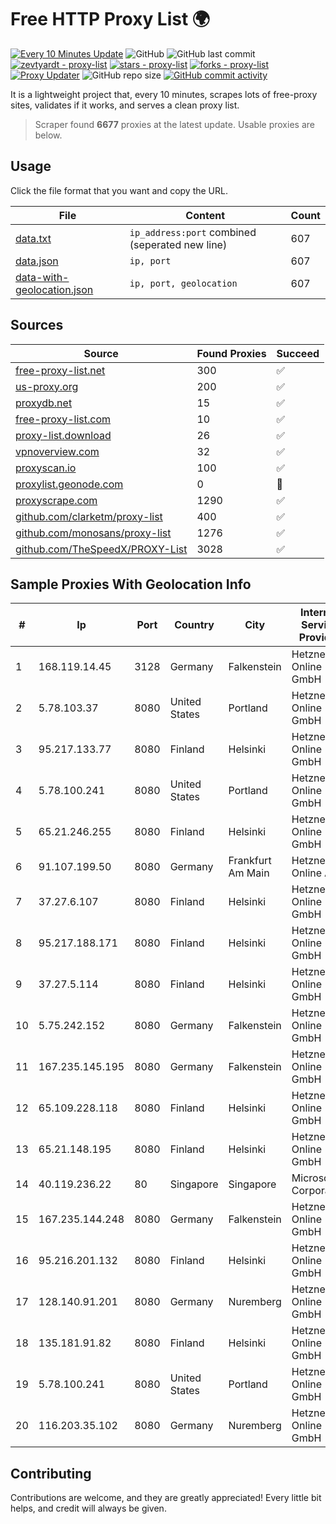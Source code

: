 
# Free HTTP Proxy List 🌍

[![Every 10 Minutes Update](https://github.com/mertguvencli/http-proxy-list/actions/workflows/main.yml/badge.svg?branch=main)](https://github.com/mertguvencli/http-proxy-list/actions/workflows/main.yml)
![GitHub](https://img.shields.io/github/license/mertguvencli/http-proxy-list)
![GitHub last commit](https://img.shields.io/github/last-commit/mertguvencli/http-proxy-list)
[![zevtyardt - proxy-list](https://img.shields.io/static/v1?label=zevtyardt&message=proxy-list&color=blue&logo=github)](https://github.com/zevtyardt/proxy-list "Go to GitHub repo")
[![stars - proxy-list](https://img.shields.io/github/stars/zevtyardt/proxy-list?style=social)](https://github.com/zevtyardt/proxy-list)
[![forks - proxy-list](https://img.shields.io/github/forks/zevtyardt/proxy-list?style=social)](https://github.com/zevtyardt/proxy-list)
[![Proxy Updater](https://github.com/zevtyardt/proxy-list/workflows/Proxy%20Updater/badge.svg)](https://github.com/zevtyardt/proxy-list/actions?query=workflow:"Proxy+Updater")
![GitHub repo size](https://img.shields.io/github/repo-size/zevtyardt/proxy-list)
[![GitHub commit activity](https://img.shields.io/github/commit-activity/m/zevtyardt/proxy-list?logo=commits)](https://github.com/zevtyardt/proxy-list/commits/main)

It is a lightweight project that, every 10 minutes, scrapes lots of free-proxy sites, validates if it works, and serves a clean proxy list.

> Scraper found **6677** proxies at the latest update. Usable proxies are below.

## Usage

Click the file format that you want and copy the URL.

|File|Content|Count|
|----|-------|-----|
|[data.txt](https://raw.githubusercontent.com/mertguvencli/http-proxy-list/main/proxy-list/data.txt)|`ip_address:port` combined (seperated new line)|607|
|[data.json](https://raw.githubusercontent.com/mertguvencli/http-proxy-list/main/proxy-list/data.json)|`ip, port`|607|
|[data-with-geolocation.json](https://raw.githubusercontent.com/mertguvencli/http-proxy-list/main/proxy-list/data-with-geolocation.json)|`ip, port, geolocation`|607|

## Sources

|Source|Found Proxies|Succeed|
|------|-------------|-------|
|[free-proxy-list.net](https://free-proxy-list.net)|300|✅|
|[us-proxy.org](https://www.us-proxy.org)|200|✅|
|[proxydb.net](http://proxydb.net)|15|✅|
|[free-proxy-list.com](https://free-proxy-list.com/?page=&port=&type%5B%5D=http&type%5B%5D=https&up_time=0&search=Search)|10|✅|
|[proxy-list.download](https://www.proxy-list.download/HTTP)|26|✅|
|[vpnoverview.com](https://vpnoverview.com/privacy/anonymous-browsing/free-proxy-servers)|32|✅|
|[proxyscan.io](https://www.proxyscan.io)|100|✅|
|[proxylist.geonode.com](https://proxylist.geonode.com/api/proxy-list?limit=300&page=1&sort_by=lastChecked&sort_type=desc&protocols=http,https)|0|🚫|
|[proxyscrape.com](https://api.proxyscrape.com/v2/?request=displayproxies&protocol=http&timeout=10000&country=all&ssl=all&anonymity=all)|1290|✅|
|[github.com/clarketm/proxy-list](https://raw.githubusercontent.com/clarketm/proxy-list/master/proxy-list-raw.txt)|400|✅|
|[github.com/monosans/proxy-list](https://raw.githubusercontent.com/monosans/proxy-list/main/proxies/http.txt)|1276|✅|
|[github.com/TheSpeedX/PROXY-List](https://raw.githubusercontent.com/TheSpeedX/PROXY-List/master/http.txt)|3028|✅|


## Sample Proxies With Geolocation Info

|#|Ip|Port|Country|City|Internet Service Provider|
|-|--|----|-------|----|-------------------------|
|1|168.119.14.45|3128|Germany|Falkenstein|Hetzner Online GmbH|
|2|5.78.103.37|8080|United States|Portland|Hetzner Online GmbH|
|3|95.217.133.77|8080|Finland|Helsinki|Hetzner Online GmbH|
|4|5.78.100.241|8080|United States|Portland|Hetzner Online GmbH|
|5|65.21.246.255|8080|Finland|Helsinki|Hetzner Online GmbH|
|6|91.107.199.50|8080|Germany|Frankfurt Am Main|Hetzner Online AG|
|7|37.27.6.107|8080|Finland|Helsinki|Hetzner Online GmbH|
|8|95.217.188.171|8080|Finland|Helsinki|Hetzner Online GmbH|
|9|37.27.5.114|8080|Finland|Helsinki|Hetzner Online GmbH|
|10|5.75.242.152|8080|Germany|Falkenstein|Hetzner Online GmbH|
|11|167.235.145.195|8080|Germany|Falkenstein|Hetzner Online GmbH|
|12|65.109.228.118|8080|Finland|Helsinki|Hetzner Online GmbH|
|13|65.21.148.195|8080|Finland|Helsinki|Hetzner Online GmbH|
|14|40.119.236.22|80|Singapore|Singapore|Microsoft Corporation|
|15|167.235.144.248|8080|Germany|Falkenstein|Hetzner Online GmbH|
|16|95.216.201.132|8080|Finland|Helsinki|Hetzner Online GmbH|
|17|128.140.91.201|8080|Germany|Nuremberg|Hetzner Online GmbH|
|18|135.181.91.82|8080|Finland|Helsinki|Hetzner Online GmbH|
|19|5.78.100.241|8080|United States|Portland|Hetzner Online GmbH|
|20|116.203.35.102|8080|Germany|Nuremberg|Hetzner Online GmbH|



## Contributing

Contributions are welcome, and they are greatly appreciated! Every
little bit helps, and credit will always be given.

